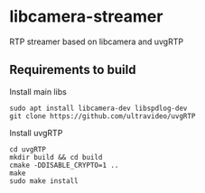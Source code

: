 # libcamera-streamer

RTP streamer based on libcamera and uvgRTP

## Requirements to build

Install main libs
```
sudo apt install libcamera-dev libspdlog-dev
git clone https://github.com/ultravideo/uvgRTP
```

Install uvgRTP
```
cd uvgRTP
mkdir build && cd build
cmake -DDISABLE_CRYPTO=1 ..
make
sudo make install
```